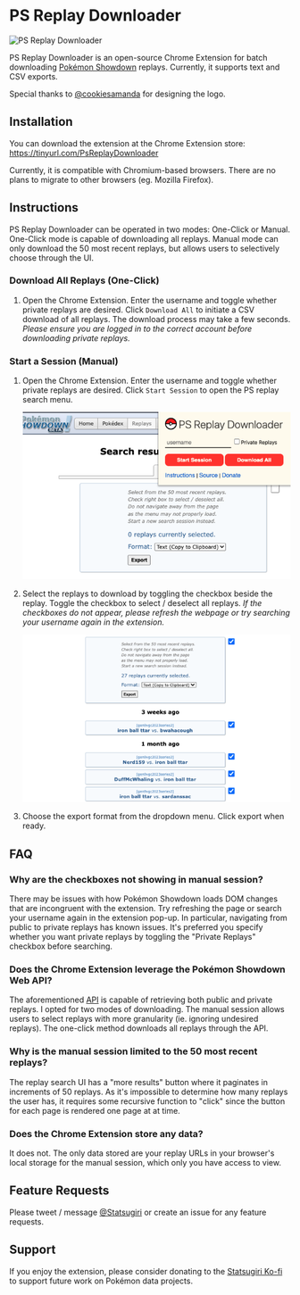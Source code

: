 # PS Replay Downloader

![PS Replay Downloader](./images/assets/ps_replay_downloader_128.png)

PS Replay Downloader is an open-source Chrome Extension for
batch downloading [Pokémon Showdown](https://pokemonshowdown.com/) replays. Currently, it supports text and CSV exports.

Special thanks to [@cookiesamanda](https://twitter.com/cookiesamanda) for designing the logo.

## Installation

You can download the extension at the Chrome Extension store: https://tinyurl.com/PsReplayDownloader

Currently, it is compatible with Chromium-based browsers. There are no plans to migrate to other browsers (eg. Mozilla Firefox).

## Instructions

PS Replay Downloader can be operated in two modes: One-Click or Manual. One-Click mode is capable of downloading all replays. Manual mode can only download the 50 most recent replays, but allows users to selectively choose through the UI.

### Download All Replays (One-Click)

1. Open the Chrome Extension. Enter the username and toggle whether private replays are desired. Click `Download All` to initiate a CSV download of all replays. The download process may take a few seconds. _Please ensure you are logged in to the correct account before downloading private replays._

### Start a Session (Manual)

1. Open the Chrome Extension. Enter the username and toggle whether private replays are desired. Click `Start Session` to open the PS replay search menu.

    <img src="./images/readme/readme_1.png">

2. Select the replays to download by toggling the checkbox beside the replay. Toggle the checkbox to select / deselect all replays. _If the checkboxes do not appear, please refresh the webpage or try searching your username again in the extension._

    <img src="./images/readme/readme_2.png">

3. Choose the export format from the dropdown menu. Click export when ready.

## FAQ

### Why are the checkboxes not showing in manual session?

There may be issues with how Pokémon Showdown loads DOM changes that are incongruent with the extension. Try refreshing the page or search your username again in the extension pop-up. In particular, navigating from public to private replays has known issues. It's preferred you specify whether you want private replays by toggling the "Private Replays" checkbox before searching.

### Does the Chrome Extension leverage the Pokémon Showdown Web API?

The aforementioned [API](https://github.com/smogon/pokemon-showdown-client/blob/master/WEB-API.md) is capable of retrieving both public and private replays. I opted for two modes of downloading. The manual session allows users to select replays with more granularity (ie. ignoring undesired replays). The one-click method downloads all replays through the API.

### Why is the manual session limited to the 50 most recent replays?

The replay search UI has a "more results" button where it paginates in increments of 50 replays. As it's impossible to determine how many replays the user has, it requires some recursive function to "click" since the button for each page is rendered one page at at time.

### Does the Chrome Extension store any data?

It does not. The only data stored are your replay URLs in your browser's local storage for the manual session, which only you have access to view.

## Feature Requests

Please tweet / message [@Statsugiri](https://twitter.com/Statsugiri) or create an issue for any feature requests.

## Support

If you enjoy the extension, please consider donating to the [Statsugiri Ko-fi](https://ko-fi.com/statsugiri) to support future work on Pokémon data projects.
